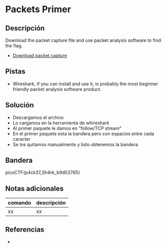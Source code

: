 # Packets Primer

## Descripción
Download the packet capture file and use packet analysis software to find the flag.
-   [Download packet capture](https://artifacts.picoctf.net/c/195/network-dump.flag.pcap)

## Pistas
- Wireshark, if you can install and use it, is probably the most beginner friendly packet analysis software product.

## Solución
- Descargamos el archivo
- Lo cargamos en la herramienta de whireshark
- Al primer paquete le damos en "follow/TCP stream"
- En el primer paquete esta la bandera pero con espacios entre cada caracter
- Se los quitamos manualmente y listo obtenemos la bandera

## Bandera
picoCTF{p4ck37_5h4rk_b9d53765}

## Notas adicionales
| comando | descripción |
| ------ | ------ |
| xx | xx |

## Referencias
- []()